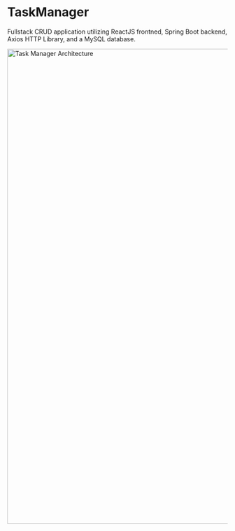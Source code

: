 # TaskManager
Fullstack CRUD application utilizing ReactJS frontned, Spring Boot backend, Axios HTTP Library, and a MySQL database.

<img width="1085" alt="Task Manager Architecture" src="https://user-images.githubusercontent.com/85588248/164318266-39879dab-ed9f-4791-810d-9d17f92e67e9.png">

